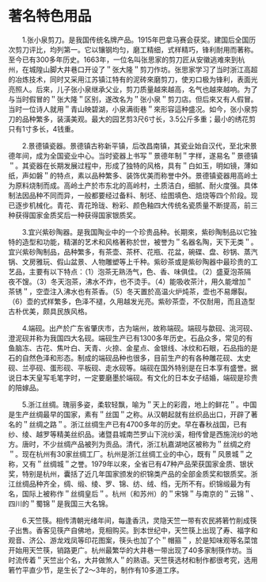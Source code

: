 # 著名特色用品  

&emsp;&emsp;1.张小泉剪刀。是我国传统名牌产品。1915年巴拿马赛会获奖。建国后全国历次剪刀评比，均列第一。它以镶钢均匀，磨工精细，式样精巧，锋利耐用而著称。至今已有300多年历史。1663年，一位名叫张思家的剪刀匠从安徽逃难來到杭州，在城隍山脚大井巷口开设了＂张大隆＂剪刀作坊。张思家学习了当时浙江高超的冶炼技术，同时又采用江苏镇江特有的泥砖來磨剪刀，使刃口极为锋利，表面光亮照人。后來，儿子张小泉继承父业，剪刀质量越來越高，名气也越來越响。为了与当时假冒的＂张大隆＂区别，遂改名为＂张小泉＂剪刀店。但后來又有人假冒。当时一位诗人就用＂青山映碧湖，小泉满街巷＂來形容這种盛况。如今，张小泉剪刀的品种繁多，装潢美观。最大的园艺剪3尺6寸长，3.5公斤多重；最小的绣花剪只有1寸多长，4钱重。  

&emsp;&emsp;2.景德镇瓷器。景德镇古称新平镇，后改昌南镇，其瓷业始自汉代，至北宋景德年间，成为全国瓷业中心。当时瓷器上书写＂景德年制＂字样，遂易名＂景德镇＂。其瓷器在长期发展过程中，形成了独特的风格，具有＂白如玉，明如镜，薄如纸，声如磐＂的特点，素以品种繁多、装饰优美而称誉中外。景德镇瓷器用高岭土为原料烧制而成。高岭土产於市东北的高岭村，土质洁白，细腻、耐火度强。具体制法因品种不同而异，一般都要经过备料、制坯、绘图填色、焙烧等四个阶段。现已逐步机械化。青花、青花玲珑、粉彩、颜色釉四大传统名瓷质量不断提高，前三种获得国家金质奖后一种获得国家银质奖。  

&emsp;&emsp;3.宜兴紫砂陶器。是我国陶业中的一个珍贵品种。长期來，紫砂陶制品以它独特的造型和功能，精湛的艺术和风格著称於世，被誉为＂名器名陶，天下无类＂。宜兴紫砂陶制品，品种繁多，有茶壶、茶杯、花瓶、花盆，碗碟、盘、砂锅、蒸汽锅、文房雅玩、假山盆景、人物雕塑等上千种。紫砂茶或是紫砂陶器中最珍贵的工艺品，主要有以下特点：（1）泡茶无熟汤气，色、香、味俱佳。（2）盛夏泡茶隔夜不馊。（3）冬天泡茶，沸水不炸，也不烫手。（4）能吸收茶汁，用久能增加＂茶锈＂，空壶注入沸水也有茶香。（5）冬天置於高温火炉炖茶，壶也不易爆裂。（6）壶的式样繁多，色泽不褪，久用越发光亮。紫砂茶壶，不仅耐用，而且造型古朴优美，颇具民族风格。  

&emsp;&emsp;4.端砚。出产於广东省肇庆市，古为端州，故称端砚。端砚与歙砚、洮河砚、澄泥砚并称为我国四大名砚。端砚生产已有1300多年历史。石品众多，常见的有鱼脑冻、古花、焦叶白、天青、火捺、金星点、金银线、冰纹和石眼，石品指的是石的自然色泽和形态。制成的端砚品种也很多，目前生产的有各种雕花砚、太史砚、兰亭砚、蛋形砚、平板砚、走水砚等。端砚在国外特别是在日本享有盛誉。据说日本天皇写毛笔字时，一定要磨墨於端砚。有文化的日本女子结婚，端砚是珍贵的陪嫁品。  

&emsp;&emsp;5.浙江丝绸。瑰丽多姿，柔软轻飘，喻为＂天上的彩霞，地上的鲜花＂。中国是生产丝绸最早的国家，素有＂丝国＂之称。从汉朝起就有丝织品出口，开辟了著名的＂丝绸之路＂。浙江丝绸生产已有4700多年的历史。早在春秋战国，已有纱、绫、越罗等精美丝织品。诸暨县城南苎罗山下浣纱溪，相传曾是西施浣纱的地方。唐时，不少丝绸产品被列为贡品。清代，浙江杭嘉湖地区被称为＂丝绸之府＂。现在杭州有30家丝绸工厂。杭州是浙江丝绸工业的中心，既有＂风景城＂之称，又有＂丝绸城＂之誉。1979年以來，全省已有47种产品荣获国家金质、银状奖，特别是杭州，囊括了近几年国家颁发的织锦类产品的全部金质奖和银质奖。浙江丝绸品种齐全，绸、缎、绫、罗、锦、纺、绒、绉，无所不有。织锦缎最为有名，国际上被称作＂丝绸皇后＂。杭州（和苏州）的＂宋锦＂与南京的＂云锦＂、四川的＂蜀锦＂是我国三大名锦。  

&emsp;&emsp;6.天竺筷。相传清朝光绪年间，每逢香汛，灵隐天竺一带有农民將箬竹削成筷子出售。香客见筷产自佛地，竞相购买。到本世纪中，天竺筷上出现了寿、福字和观音、济公、游龙戏凤等印花图案，筷头也加了个＂帽箍＂，於是知味观等名菜馆开始用天竺筷，销路更广。杭州最繁华的大井巷一带出现了40多家制筷作坊。当时流传着＂天竺出个名，大井做煞人＂的熟语。天竺筷选材和制作都很考究，选用箬竹平直少节，是生长了2～3年的，制作有10多道工序。  
